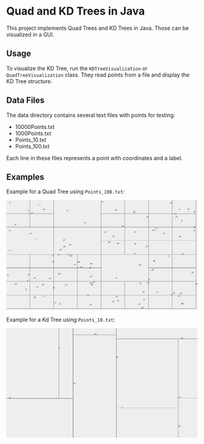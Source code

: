 # Quad and KD Trees in Java

This project implements Quad Trees and KD Trees in Java. Those can be visualized in a GUI.

## Usage

To visualize the KD Tree, run the `KDTreeVisualization` or `QuadTreeVisualization` class. They read points from a file and display the KD Tree structure.

## Data Files
The data directory contains several text files with points for testing:

- 10000Points.txt
- 1000Points.txt
- Points_10.txt
- Points_100.txt

Each line in these files represents a point with coordinates and a label.

## Examples

Example for a Quad Tree using `Points_100.txt`:

![Quad Tree Example](data/quadTreeExample.png)

Example for a Kd Tree using `Points_10.txt`:

![KD Tree Example](data/kdTreeExample.png)
